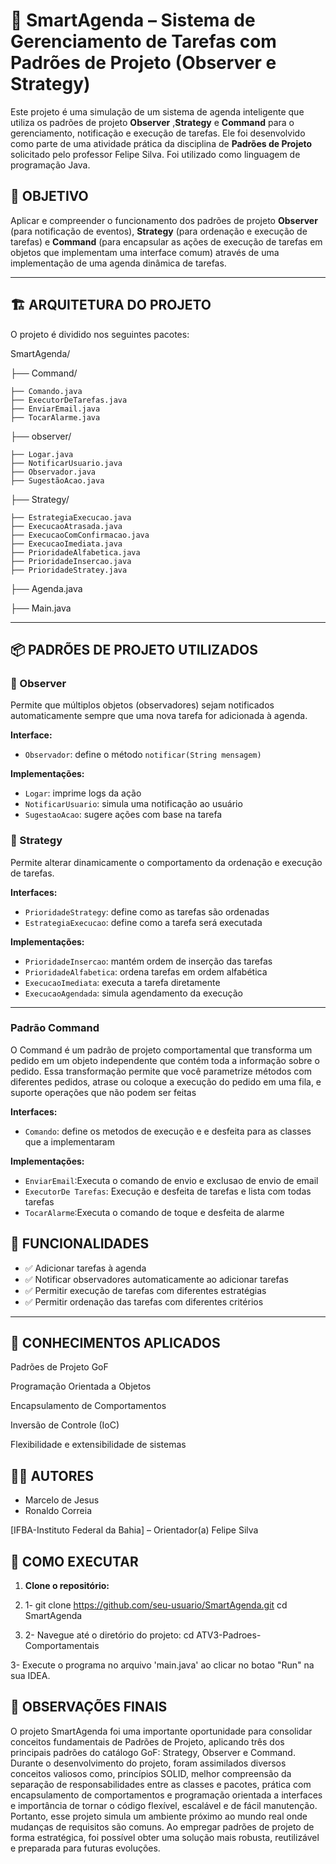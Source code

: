 # 🧠 SmartAgenda – Sistema de Gerenciamento de Tarefas com Padrões de Projeto (Observer e Strategy)

Este projeto é uma simulação de um sistema de agenda inteligente que utiliza os padrões de projeto **Observer** ,**Strategy** e **Command** para o gerenciamento, notificação e execução de tarefas. Ele foi desenvolvido como parte de uma atividade prática da disciplina de **Padrões de Projeto** solicitado pelo professor Felipe Silva.
Foi utilizado como linguagem de programação Java.


## 🎯 OBJETIVO

Aplicar e compreender o funcionamento dos padrões de projeto **Observer** (para notificação de eventos), **Strategy** (para ordenação e execução de tarefas) e **Command** (para encapsular as ações de execução de tarefas em objetos que implementam uma interface comum) através de uma implementação de uma agenda dinâmica de tarefas.

---

## 🏗️ ARQUITETURA DO PROJETO

O projeto é dividido nos seguintes pacotes:

SmartAgenda/

├── Command/ 

    ├── Comando.java
    ├── ExecutorDeTarefas.java 
    ├── EnviarEmail.java
    ├── TocarAlarme.java
  
├── observer/ 

    ├── Logar.java 
    ├── NotificarUsuario.java 
    ├── Observador.java
    ├── SugestãoAcao.java
  
├── Strategy/ 

    ├── EstrategiaExecucao.java 
    ├── ExecucaoAtrasada.java
    ├── ExecucaoComConfirmacao.java
    ├── ExecucaoImediata.java
    ├── PrioridadeAlfabetica.java
    ├── PrioridadeInsercao.java
    ├── PrioridadeStratey.java
    
├── Agenda.java 

├── Main.java 


---

## 📦 PADRÕES DE PROJETO UTILIZADOS

### 🔁 Observer

Permite que múltiplos objetos (observadores) sejam notificados automaticamente sempre que uma nova tarefa for adicionada à agenda.

**Interface:**
- `Observador`: define o método `notificar(String mensagem)`

**Implementações:**
- `Logar`: imprime logs da ação
- `NotificarUsuario`: simula uma notificação ao usuário
- `SugestaoAcao`: sugere ações com base na tarefa

### 🧩 Strategy

Permite alterar dinamicamente o comportamento da ordenação e execução de tarefas.

**Interfaces:**
- `PrioridadeStrategy`: define como as tarefas são ordenadas
- `EstrategiaExecucao`: define como a tarefa será executada

**Implementações:**
- `PrioridadeInsercao`: mantém ordem de inserção das tarefas
- `PrioridadeAlfabetica`: ordena tarefas em ordem alfabética
- `ExecucaoImediata`: executa a tarefa diretamente
- `ExecucaoAgendada`: simula agendamento da execução

---

### Padrão Command

O Command é um padrão de projeto comportamental que transforma um pedido em um objeto independente que contém toda a informação sobre o pedido. Essa transformação permite que você parametrize métodos com diferentes pedidos, 
atrase ou coloque a execução do pedido em uma fila, e suporte operações que não podem ser feitas

**Interfaces:**
- `Comando`: define os metodos de execução e e desfeita para as classes que a implementaram

**Implementações:**
- `EnviarEmail`:Executa o comando de envio e exclusao de envio de email
- `ExecutorDe Tarefas`: Execução e desfeita de tarefas e lista com todas tarefas
- `TocarAlarme`:Executa o comando de toque e desfeita de alarme

  

## 🧪 FUNCIONALIDADES

- ✅ Adicionar tarefas à agenda
- ✅ Notificar observadores automaticamente ao adicionar tarefas
- ✅ Permitir execução de tarefas com diferentes estratégias
- ✅ Permitir ordenação das tarefas com diferentes critérios

---

## 🧠 CONHECIMENTOS APLICADOS
Padrões de Projeto GoF

Programação Orientada a Objetos

Encapsulamento de Comportamentos

Inversão de Controle (IoC)

Flexibilidade e extensibilidade de sistemas

## 👨‍💻 AUTORES
- Marcelo de Jesus
- Ronaldo Correia

[IFBA-Instituto Federal da Bahia] – Orientador(a) Felipe Silva

## 🚀 COMO EXECUTAR

1. **Clone o repositório:**
   
1. 1- git clone https://github.com/seu-usuario/SmartAgenda.git
    cd SmartAgenda
2. 2- Navegue até o diretório do projeto:
cd ATV3-Padroes-Comportamentais

3- Execute o programa no arquivo 'main.java' ao clicar no botao "Run" na sua IDEA.


## 📝 OBSERVAÇÕES FINAIS

O projeto SmartAgenda foi uma importante oportunidade para consolidar conceitos fundamentais de Padrões de Projeto, aplicando três dos principais padrões do catálogo GoF: Strategy, Observer e Command.
Durante o desenvolvimento do projeto, foram assimilados diversos conceitos valiosos como, princípios SOLID, melhor compreensão da separação de responsabilidades entre as classes e pacotes, prática com encapsulamento de comportamentos e programação orientada a interfaces e
importância de tornar o código flexível, escalável e de fácil manutenção.
Portanto, esse projeto simula um ambiente próximo ao mundo real onde mudanças de requisitos são comuns. Ao empregar padrões de projeto de forma estratégica, foi possível obter uma solução mais robusta, reutilizável e preparada para futuras evoluções.






